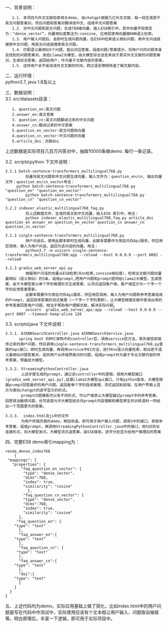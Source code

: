 一、背景说明：         

       1.1. 本项目为外文文献检索相关demo, 由chatgpt根据几亿外文文献，每一段生成若干英文问题答案对。然后问题和答案对翻译成中文，组成中文问题答案   
       1.2. 对中文问题和英文问题，生成768维向量，插入ES8索引中，其中向量字段类型为："dense_vector“，向量相似度算法为:consine, 应用层使用向量做KNN语义检索。   
       1.3. 用户输入问题后，会即时生成问题向量，在ES8中检索语义相似问题，用中文问话就搜索中文问题，用英文问话就搜索英文问题。   
       1.4. 匹配语义最相似5个问题，查出对应答案，组成问题/答案提示，将用户问的问题本身及找到的问题答案对，发给Llama2大模型，由大模型综合这些来自于真实外文文献的问题答案对，生成综合答案，返回给用户，作为基于文献内容的答案。   
       1.5. 这样用户会节省阅读外文文献的时间，跨过语言障碍快速了解文献内容。   
	
二、运行环境：      
  python3.7, java 1.8及以上
  
三、数据说明：      
  3.1. src/datasets目录：     
  
       1. question_en:英文问题      
       2.answer_en:英文答案      
       3. question_cn:英文问题翻译过来的中文问题      
       4.answer_cn:翻译过来的中文答案      
       5.question_en_vector:英文问题和向量       
       4.question_cn_vector:中文问题的向量      
       5.article_doi：文献doi            
       
   上述数据是实际项目几百万问答对中，抽取10000条做demo. 每行一条记录。


  3.2. scripts\python 下文件说明：
  
    3.2.1 batch-sentence-transformers_multilingual768.py      
             批量将英文问题和中文问题生成向量，输入文件为：question_en/cn, 输出向量文件：question_en/cn_vector用法：
	     python batch-sentence-transformers_multilingual768.py "question_en" "question_en_vector"
             python batch-sentence-transformers_multilingual768.py "question_cn" "question_cn_vector"
   
    3.2.2 indexer_elastic_multilingual768_faq.py
             将上述数据文件、生成的英文和中文向量，插入ES8 索引中，用法：
             python indexer_elastic_multilingual768_faq.py article_doi question_en answer_en question_en_vector question_cn answer_cn question_cn_vector
   
    3.2.3 single-sentence-transformers_multilingual768.py
             用户问话后，使用此脚本即时生成向量，此脚本需要作为常驻内存Api服务，供应用层调用，输入为用户问话，返回为该问话的向量。用法：
             python3.7 -m uvicorn single-sentence-transformers_multilingual768:app --reload --host 0.0.0.0 --port 8002 --reload
   
    3.2.3 gradio_web_server_api.py
             根据用户问话的向量从ES8检索(Knn检索,consine相似度），检索出文献问题向量最相似（语义相似）的5条，组成prompt,把用户问题和prompt提供给Llama2大模型，生成答案，由于大模型是以单个字的推理形式生成答案，以流式返回客户端，客户端显示为一个字一个字的反馈答案更新。
             此脚本需要作为常驻内存Api服务，供应用层调用，输入为用户问题和参考答案组成的Prompt，返回具体答案的流式推理（一个字一个字的更新），让大模型根据文献中查询出来的参考答案回答用户问题。相当于帮助用户理解文献，解决实际问题。
             uvicorn  gradio_web_server_api:app --reload --host 0.0.0.0 --port 8007 --timeout-keep-alive 120
   
  3.3. scripts\java 下文件说明： 
  
    3.3.1. AIKNNSearchController.java AIKNNSearchService.java
          spring boot 的MVC架构中的controller层，调用service层方法，首先接受前端传过来的用户问题，然后调用single-sentence-transformers_multilingual768.py里面的api接口，即时生成向量，再调用service中ES方法，进行Knn语义向量检索，取出若干语义最相似问题答案对，连同用户从终端界面问的问题，组成prompt作为基于专业文献内容的参考答案，预备给大模型。
 
    3.3.2. StreamingPythonController.java
           上述步骤生成的prompt，通过该controller中的逻辑，调用大模型接口(gradio_web_server_api.py),这是Llama2大模型api接口，只有python版本，大模型根据prompt回答最终的用户问题。返回是单个字的连续推理，流式返回到前端，在用户界面上显示为类似chatgpt的逐字显示的形式。
           prompt问题模板可以有不同形式，可以严格禁止大模型越过prompt中的参考答案，回答政治敏感问题。也可适度允许大模型结合对prompt内容理解和模型原生的训练语料一同给出一个范围更大的答案。
 
    3.3.3.  index.html及js中的文件
           为用户终端页面的demo，稍加改造，即可用于用户输入问题，调用1中的接口，获取参考答案，组成prompt，再调用StreamingPythonController.java中的接口，用SSE的长连接形式，向大模型发问，大模型流式返答案，由SSE接收，逐字分批显示给用户推理后的答案
 

 
四、完整ES8 demo索引mapping为：      

    renda_dense_index768
        {
	 "mappings": {
	   "properties": {
           "faq_question_en_vector": {
        	"type": "dense_vector",
        	"dims":768,
        	"index": true,
        	"similarity": "cosine"
              },
            "faq_question_cn_vector": {
        	"type": "dense_vector",
        	"dims":768,
        	"index": true,
         	"similarity": "cosine"
	      },
	     "faq_question_en": {
		"type": "text"
	      },
	      "faq_answer_en":{
		"type": "text"
	      },
	      "faq_question_cn": {
		 "type": "text"
	      },
	      "faq_answer_cn":{
		"type": "text"
	      },
	      "doi":{
		"type": "text"
	      }
	    }
	  }
	}
	
  
五、上述代码均为demo，实际应用基础上做了简化，比如index.html中的用户问题是写在代码中作测试中，实际使用应该有个文本框让用户输入，问题取自输框等。明白原理后，丰富一下逻辑，即可用于实际项目中。
